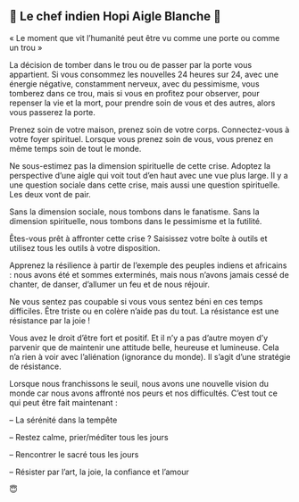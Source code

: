 ## 📍 Le chef indien Hopi Aigle Blanche 📍

« Le moment que vit l’humanité peut être vu comme une porte ou comme un trou »

La décision de tomber dans le trou ou de passer par la porte vous appartient. Si vous consommez les nouvelles 24 heures sur 24, avec une énergie négative, constamment nerveux, avec du pessimisme, vous tomberez dans ce trou, mais si vous en profitez pour observer, pour repenser la vie et la mort, pour prendre soin de vous et des autres, alors vous passerez la porte.

Prenez soin de votre maison, prenez soin de votre corps. Connectez-vous à votre foyer spirituel. Lorsque vous prenez soin de vous, vous prenez en même temps soin de tout le monde.

Ne sous-estimez pas la dimension spirituelle de cette crise. Adoptez la perspective d’une aigle qui voit tout d’en haut avec une vue plus large. Il y a une question sociale dans cette crise, mais aussi une question spirituelle. Les deux vont de pair.

Sans la dimension sociale, nous tombons dans le fanatisme. Sans la dimension spirituelle, nous tombons dans le pessimisme et la futilité.

Êtes-vous prêt à affronter cette crise ? Saisissez votre boîte à outils et utilisez tous les outils à votre disposition.

Apprenez la résilience à partir de l’exemple des peuples indiens et africains : nous avons été et sommes exterminés, mais nous n’avons jamais cessé de chanter, de danser, d’allumer un feu et de nous réjouir.

Ne vous sentez pas coupable si vous vous sentez béni en ces temps difficiles. Être triste ou en colère n’aide pas du tout. La résistance est une résistance par la joie !

Vous avez le droit d’être fort et positif. Et il n’y a pas d’autre moyen d’y parvenir que de maintenir une attitude belle, heureuse et lumineuse. Cela n’a rien à voir avec l’aliénation (ignorance du monde). Il s’agit d’une stratégie de résistance.

Lorsque nous franchissons le seuil, nous avons une nouvelle vision du monde car nous avons affronté nos peurs et nos difficultés. C’est tout ce qui peut être fait maintenant :

– La sérénité dans la tempête

– Restez calme, prier/méditer tous les jours

– Rencontrer le sacré tous les jours

– Résister par l’art, la joie, la confiance et l’amour

😇
